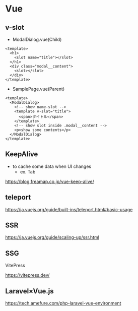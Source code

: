 # Vue

## v-slot

- ModalDialog.vue(Child)

``` vue
<template>
  <h1>
    <slot name="title"></slot>
  </h1>
  <div class="modal__content">
    <slot></slot>
  </div>
</template>
```

- SamplePage.vue(Parent)

``` vue
<template>
  <ModalDialog>
    <!-- show name-slot -->
    <template v-slot="title">
      <span>タイトル</span>
    </template>
    <!-- show slot inside .modal__content -->
    <p>show some contents</p>
  </ModalDialog>
</template>
```

## KeepAlive 

- to cache some data when UI changes
    - ex. Tab

https://blog.freamap.co.jp/vue-keep-alive/

## teleport

https://ja.vuejs.org/guide/built-ins/teleport.html#basic-usage


## SSR

https://ja.vuejs.org/guide/scaling-up/ssr.html

## SSG

VitePress

https://vitepress.dev/

## Laravel×Vue.js

https://tech.amefure.com/php-laravel-vue-environment